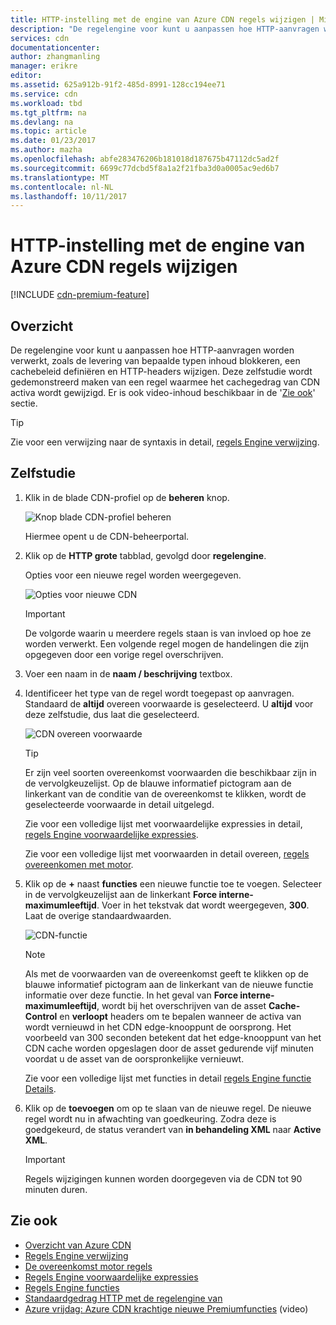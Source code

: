 ```yaml
---
title: HTTP-instelling met de engine van Azure CDN regels wijzigen | Microsoft Docs
description: "De regelengine voor kunt u aanpassen hoe HTTP-aanvragen worden verwerkt door Azure CDN, zoals de levering van bepaalde typen inhoud blokkeren, een cachebeleid definiëren en aanpassen van HTTP-headers."
services: cdn
documentationcenter: 
author: zhangmanling
manager: erikre
editor: 
ms.assetid: 625a912b-91f2-485d-8991-128cc194ee71
ms.service: cdn
ms.workload: tbd
ms.tgt_pltfrm: na
ms.devlang: na
ms.topic: article
ms.date: 01/23/2017
ms.author: mazha
ms.openlocfilehash: abfe283476206b181018d187675b47112dc5ad2f
ms.sourcegitcommit: 6699c77dcbd5f8a1a2f21fba3d0a0005ac9ed6b7
ms.translationtype: MT
ms.contentlocale: nl-NL
ms.lasthandoff: 10/11/2017
---
```

# <a name="override-http-behavior-using-the-azure-cdn-rules-engine"></a>HTTP-instelling met de engine van Azure CDN regels wijzigen
[!INCLUDE [cdn-premium-feature](../../includes/cdn-premium-feature.md)]

## <a name="overview"></a>Overzicht
De regelengine voor kunt u aanpassen hoe HTTP-aanvragen worden verwerkt, zoals de levering van bepaalde typen inhoud blokkeren, een cachebeleid definiëren en HTTP-headers wijzigen.  Deze zelfstudie wordt gedemonstreerd maken van een regel waarmee het cachegedrag van CDN activa wordt gewijzigd.  Er is ook video-inhoud beschikbaar in de '[Zie ook](#see-also)' sectie.

   > [!TIP] 
   > Zie voor een verwijzing naar de syntaxis in detail, [regels Engine verwijzing](cdn-rules-engine-reference.md).
   > 


## <a name="tutorial"></a>Zelfstudie
1. Klik in de blade CDN-profiel op de **beheren** knop.
   
    ![Knop blade CDN-profiel beheren](./media/cdn-rules-engine/cdn-manage-btn.png)
   
    Hiermee opent u de CDN-beheerportal.
2. Klik op de **HTTP grote** tabblad, gevolgd door **regelengine**.
   
    Opties voor een nieuwe regel worden weergegeven.
   
    ![Opties voor nieuwe CDN](./media/cdn-rules-engine/cdn-new-rule.png)
   
   > [!IMPORTANT]
   > De volgorde waarin u meerdere regels staan is van invloed op hoe ze worden verwerkt. Een volgende regel mogen de handelingen die zijn opgegeven door een vorige regel overschrijven.
   > 
   > 
3. Voer een naam in de **naam / beschrijving** textbox.
4. Identificeer het type van de regel wordt toegepast op aanvragen.  Standaard de **altijd** overeen voorwaarde is geselecteerd.  U **altijd** voor deze zelfstudie, dus laat die geselecteerd.
   
   ![CDN overeen voorwaarde](./media/cdn-rules-engine/cdn-request-type.png)
   
   > [!TIP]
   > Er zijn veel soorten overeenkomst voorwaarden die beschikbaar zijn in de vervolgkeuzelijst.  Op de blauwe informatief pictogram aan de linkerkant van de conditie van de overeenkomst te klikken, wordt de geselecteerde voorwaarde in detail uitgelegd.
   > 
   >  Zie voor een volledige lijst met voorwaardelijke expressies in detail, [regels Engine voorwaardelijke expressies](cdn-rules-engine-reference-match-conditions.md).
   >  
   > Zie voor een volledige lijst met voorwaarden in detail overeen, [regels overeenkomen met motor](cdn-rules-engine-reference-match-conditions.md).
   > 
   > 
5. Klik op de  **+**  naast **functies** een nieuwe functie toe te voegen.  Selecteer in de vervolgkeuzelijst aan de linkerkant **Force interne-maximumleeftijd**.  Voer in het tekstvak dat wordt weergegeven, **300**.  Laat de overige standaardwaarden.
   
   ![CDN-functie](./media/cdn-rules-engine/cdn-new-feature.png)
   
   > [!NOTE]
   > Als met de voorwaarden van de overeenkomst geeft te klikken op de blauwe informatief pictogram aan de linkerkant van de nieuwe functie informatie over deze functie.  In het geval van **Force interne-maximumleeftijd**, wordt bij het overschrijven van de asset **Cache-Control** en **verloopt** headers om te bepalen wanneer de activa van wordt vernieuwd in het CDN edge-knooppunt de oorsprong.  Het voorbeeld van 300 seconden betekent dat het edge-knooppunt van het CDN cache worden opgeslagen door de asset gedurende vijf minuten voordat u de asset van de oorspronkelijke vernieuwt.
   > 
   > Zie voor een volledige lijst met functies in detail [regels Engine functie Details](cdn-rules-engine-reference-features.md).
   > 
   > 
6. Klik op de **toevoegen** om op te slaan van de nieuwe regel.  De nieuwe regel wordt nu in afwachting van goedkeuring. Zodra deze is goedgekeurd, de status verandert van **in behandeling XML** naar **Active XML**.
   
   > [!IMPORTANT]
   > Regels wijzigingen kunnen worden doorgegeven via de CDN tot 90 minuten duren.
   > 
   > 

## <a name="see-also"></a>Zie ook
* [Overzicht van Azure CDN](cdn-overview.md)
* [Regels Engine verwijzing](cdn-rules-engine-reference.md)
* [De overeenkomst motor regels](cdn-rules-engine-reference-match-conditions.md)
* [Regels Engine voorwaardelijke expressies](cdn-rules-engine-reference-conditional-expressions.md)
* [Regels Engine functies](cdn-rules-engine-reference-features.md)
* [Standaardgedrag HTTP met de regelengine van](cdn-rules-engine.md)
* [Azure vrijdag: Azure CDN krachtige nieuwe Premiumfuncties](https://azure.microsoft.com/documentation/videos/azure-cdns-powerful-new-premium-features/) (video)